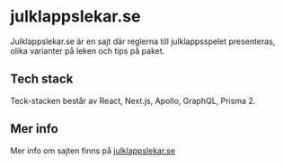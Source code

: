 # julklappslekar.se
Julklappslekar.se är en sajt där reglerna till julklappsspelet presenteras, olika varianter på leken och tips på paket.

## Tech stack
Teck-stacken består av React, Next.js, Apollo, GraphQL, Prisma 2.

## Mer info
Mer info om sajten finns på <a href="https://julklappslekar.se">julklappslekar.se</a>
